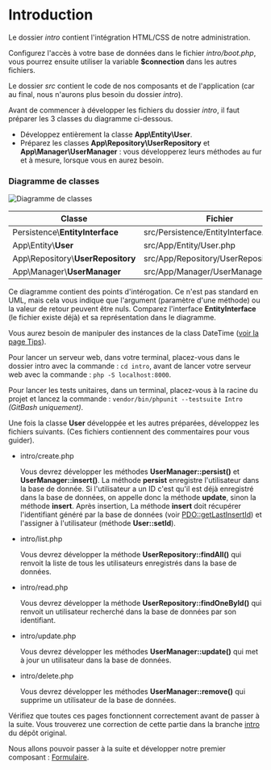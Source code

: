 Introduction
===

Le dossier _intro_ contient l'intégration HTML/CSS de notre administration.

Configurez l'accès à votre base de données dans le fichier _intro/boot.php_, vous 
pourrez ensuite utiliser la variable __$connection__ dans les autres fichiers.

Le dossier _src_ contient le code de nos composants et de l'application (car au final, 
nous n'aurons plus besoin du dossier _intro_).

Avant de commencer à développer les fichiers du dossier _intro_, il faut préparer
 les 3 classes du diagramme ci-dessous.

* Développez entièrement la classe __App\Entity\User__.
* Préparez les classes __App\Repository\UserRepository__ et __App\Manager\UserManager__ : 
vous développerez leurs méthodes au fur et à mesure, lorsque vous en aurez besoin.


### Diagramme de classes

![Diagramme de classes](https://github.com/ekyna-learn/php-oo-framework/blob/master/docs/intro-class-diagram.png)

| Classe | Fichier |
| --- | --- |
| Persistence\\__EntityInterface__ | src/Persistence/EntityInterface.php |
| App\Entity\\__User__ | src/App/Entity/User.php |
| App\Repository\\__UserRepository__ | src/App/Repository/UserRepository.php |
| App\Manager\\__UserManager__ | src/App/Manager/UserManager.php |

Ce diagramme contient des points d'intérogation. Ce n'est pas standard en UML, mais cela 
vous indique que l'argument (paramètre d'une méthode) ou la valeur de retour peuvent être 
nuls. Comparez l'interface __EntityInterface__ (le fichier existe déjà) et sa représentation 
dans le diagramme.

Vous aurez besoin de manipuler des instances de la class DateTime 
([voir la page Tips](https://github.com/ekyna-learn/php-oo-framework/blob/master/docs/tips.md)).

Pour lancer un serveur web, dans votre terminal, placez-vous dans le dossier intro avec la commande : ```cd intro```, avant 
de lancer votre serveur web avec la commande : ```php -S localhost:8000```.

Pour lancer les tests unitaires, dans un terminal, placez-vous à la racine du projet et lancez la commande :
```vendor/bin/phpunit --testsuite Intro``` _(GitBash uniquement)_.

Une fois la classe __User__ développée et les autres préparées, développez les fichiers suivants.
(Ces fichiers contiennent des commentaires pour vous guider).

* intro/create.php

   Vous devrez développer les méthodes __UserManager::persist()__ et __UserManager::insert()__. 
   La méthode __persist__ enregistre l'utilisateur dans la base de donnée. Si l'utilisateur 
   a un ID c'est qu'il est déjà enregistré dans la base de données, on appelle donc la méthode 
   __update__, sinon la méthode __insert__. Après insertion, La méthode __insert__ doit récupérer 
   l'identifiant généré par la base de données (voir 
   [PDO::getLastInsertId](https://www.php.net/manual/fr/pdo.lastinsertid.php)) et l'assigner 
   à l'utilisateur (méthode __User::setId__).  

* intro/list.php     

    Vous devrez développer la méthode __UserRepository::findAll()__ qui renvoit la liste de 
    tous les utilisateurs enregistrés dans la base de données.

* intro/read.php     

    Vous devrez développer la méthode __UserRepository::findOneById()__ qui renvoit un 
    utilisateur recherché dans la base de données par son identifiant.

* intro/update.php     

    Vous devrez développer les méthodes __UserManager::update()__ qui met à jour un 
    utilisateur dans la base de données.

* intro/delete.php     

    Vous devrez développer les méthodes __UserManager::remove()__ qui supprime un utilisateur
    de la base de données.

Vérifiez que toutes ces pages fonctionnent correctement avant de passer à la suite.
Vous trouverez une correction de cette partie dans la branche 
[intro](https://github.com/ekyna-learn/php-oo-framework/tree/intro) du dépôt original.

Nous allons pouvoir passer à la suite et développer notre premier composant : 
[Formulaire](https://github.com/ekyna-learn/php-oo-framework/blob/master/docs/form.md).
